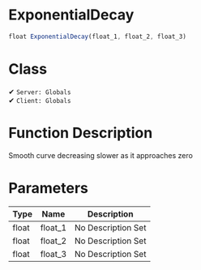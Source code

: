 # ExponentialDecay
```js
float ExponentialDecay(float_1, float_2, float_3)
```
# Class
✔ `Server: Globals`  
✔ `Client: Globals`  

# Function Description
Smooth curve decreasing slower as it approaches zero
# Parameters
Type|Name|Description
--|--|--
float|float_1|No Description Set
float|float_2|No Description Set
float|float_3|No Description Set
